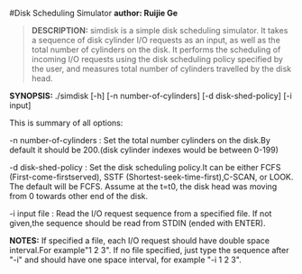 #Disk Scheduling Simulator
**author: Ruijie Ge**

>**DESCRIPTION:** simdisk is a simple disk scheduling simulator. It takes a sequence of disk cylinder I/O requests as an input, as well as the total number of cylinders on the disk. It performs the scheduling of incoming I/O requests using the disk scheduling policy specified by the user, and measures total number of cylinders travelled by the disk head.

**SYNOPSIS:** ./simdisk [-h] [-n number-of-cylinders] [-d disk-shed-policy] [-i input]

This is summary of all options:

-n number-of-cylinders : Set the total number cylinders on the disk.By default it should be 200.(disk cylinder indexes would be between 0-199)

-d disk-shed-policy : Set the disk scheduling policy.It can be either FCFS (First-come-firstserved), SSTF (Shortest-seek-time-first),C-SCAN, or LOOK. The default will be FCFS. Assume at the t=t0, the disk head was moving from 0 towards other end of the disk.

-i input file : Read the I/O request sequence from a specified file. If not given,the sequence should be read from STDIN (ended with ENTER).

**NOTES:** If specified a file, each I/O request should have double space interval.For example"1  2  3". If no file specified, just type the sequence after "-i" and should have one space interval, for example "-i 1 2 3". 
